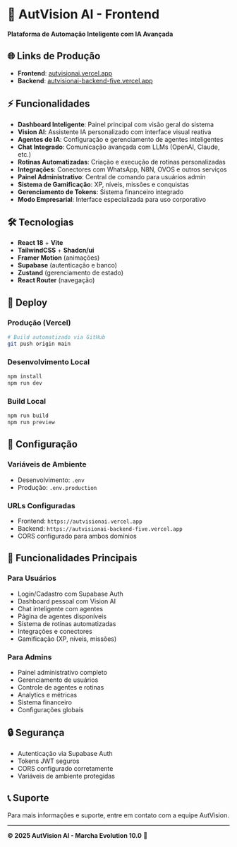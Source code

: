 # 🚀 AutVision AI - Frontend

**Plataforma de Automação Inteligente com IA Avançada**

## 🌐 **Links de Produção**
- **Frontend**: [autvisionai.vercel.app](https://autvisionai.vercel.app)  
- **Backend**: [autvisionai-backend-five.vercel.app](https://autvisionai-backend-five.vercel.app)

## ⚡ **Funcionalidades**

- **Dashboard Inteligente**: Painel principal com visão geral do sistema
- **Vision AI**: Assistente IA personalizado com interface visual reativa
- **Agentes de IA**: Configuração e gerenciamento de agentes inteligentes
- **Chat Integrado**: Comunicação avançada com LLMs (OpenAI, Claude, etc.)
- **Rotinas Automatizadas**: Criação e execução de rotinas personalizadas
- **Integrações**: Conectores com WhatsApp, N8N, OVOS e outros serviços
- **Painel Administrativo**: Central de comando para usuários admin
- **Sistema de Gamificação**: XP, níveis, missões e conquistas
- **Gerenciamento de Tokens**: Sistema financeiro integrado
- **Modo Empresarial**: Interface especializada para uso corporativo

## 🛠️ **Tecnologias**

- **React 18** + **Vite** 
- **TailwindCSS** + **Shadcn/ui**
- **Framer Motion** (animações)
- **Supabase** (autenticação e banco)
- **Zustand** (gerenciamento de estado)
- **React Router** (navegação)

## 🚀 **Deploy**

### **Produção (Vercel)**
```bash
# Build automatizado via GitHub
git push origin main
```

### **Desenvolvimento Local**
```bash
npm install
npm run dev
```

### **Build Local**
```bash
npm run build
npm run preview
```

## 🔧 **Configuração**

### **Variáveis de Ambiente**
- Desenvolvimento: `.env`
- Produção: `.env.production`

### **URLs Configuradas**
- Frontend: `https://autvisionai.vercel.app`
- Backend: `https://autvisionai-backend-five.vercel.app`
- CORS configurado para ambos domínios

## 📱 **Funcionalidades Principais**

### **Para Usuários**
- Login/Cadastro com Supabase Auth
- Dashboard pessoal com Vision AI
- Chat inteligente com agentes
- Página de agentes disponíveis
- Sistema de rotinas automatizadas
- Integrações e conectores
- Gamificação (XP, níveis, missões)

### **Para Admins**
- Painel administrativo completo
- Gerenciamento de usuários
- Controle de agentes e rotinas
- Analytics e métricas
- Sistema financeiro
- Configurações globais

## 🔒 **Segurança**

- Autenticação via Supabase Auth
- Tokens JWT seguros
- CORS configurado corretamente
- Variáveis de ambiente protegidas

## 📞 **Suporte**

Para mais informações e suporte, entre em contato com a equipe AutVision.

---

**© 2025 AutVision AI - Marcha Evolution 10.0** 🚀